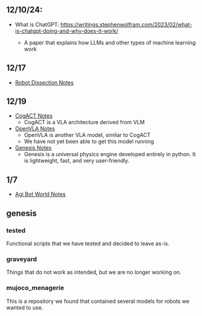 ## 12/10/24:
* What is ChatGPT: https://writings.stephenwolfram.com/2023/02/what-is-chatgpt-doing-and-why-does-it-work/

    * A paper that explains how LLMs and other types of machine learning work

## 12/17
* [Robot Dissection Notes](Notes/robotDissectionNotes.md)

## 12/19
* [CogACT Notes](Notes/CogACTnotes.md)
    * CogACT is a VLA architecture derived from VLM
* [OpenVLA Notes](Notes/OpenVLAnotes.md)
    * OpenVLA is another VLA model, similar to CogACT
    * We have not yet been able to get this model running
* [Genesis Notes](Notes/genesisNotes.md)
    * Genesis is a universal physics engine developed entirely in python. It is lightweight, fast, and very user-friendly.

## 1/7
* [Agi Bot World Notes](Notes/AgiBotWorldNotes.md)


## genesis

### tested
Functional scripts that we have tested and decided to leave as-is.

### graveyard
Things that do not work as intended, but we are no longer working on.

### mujoco_menagerie
This is a repository we found that contained several models for robots we wanted to use.

### 

